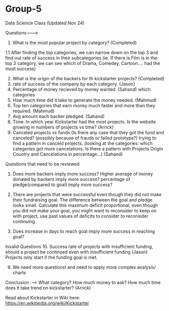 # Group-5
Data Science Class (Updated Nov 24)

Questions--->
1. What is the most popular project by category? (Completed) 

 1.1 After finding the top categories, we can narrow down on the top 3 and find out rate of success in their subcategories
(ie. If there is Film is in the top 3 category, we can see which of Drama, Comedey, Cartoon.... had the most success)    


2. What is the origin of the backers for th kickstarter projects? (Completed) 
3. rate of success of the company by each category. (Jason) 
4. Percentage of money recieved by money wanted. (Sahand)
which categories
5. How much time did it take to generate the money needed. (Mahmud) 
6. Top ten categories that earn money much faster and more than they required. (Mahmud)
7. Avg amount each backer pledged. (Sahand) 
8. Time: In which year Kickstarter had the most projects. Is the website growing in numbers of projects vs time? (Arrick) 
9. Canceled projects vs funds (Is there any case that they got the fund and canceled? (possibly because of  frauds or failed           prototype?)  trying to find a pattern in canceld projects. (looking at the categories: which categories got more cancelations. 
Is there a pattern with Projects Origin Country and Cancelations in percentage...) (Sahand)

Questions that need to be reviewed
1. Does more backers imply more success? Higher average of money donated by backers imply more success? percentage of pledge(compared to goal) imply more success?
2. There are projects that were successful even though they did not make their fundraising goal.  The difference between the goal and pledge looks small.  Calculate this maximum deficit proportional, even though you did not make your goal, you might want to reconsider to keep on with project, use past values of deficits to consider to reconsider continuing.

3. Does increase in days to reach goal imply more success in reaching goal?

Invalid Questions
10. Success rate of projects with insufficient funding, should a project be continued even with insufficient funding (Jason)
Projects only start if the funding goal is met.


9. We need more questions! and need to apply more complex analysis/ charts 
   
Conclusion :-->
What category? How much money to ask? How much time does it take trend on kickstarter? (Arrick) 

Read about Kickstarter in Wiki here:
https://en.wikipedia.org/wiki/Kickstarter

